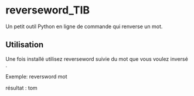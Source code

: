 # reverseword_TIB

Un petit outil Python en ligne de commande qui renverse un mot.

## Utilisation

Une fois installé utilisez reverseword suivie du mot que vous voulez inversé .

Exemple: reversword mot 

résultat : tom




